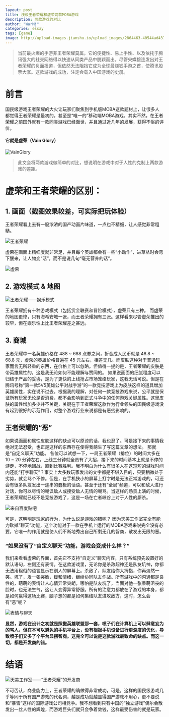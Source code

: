 ```yaml
---
layout: post
title: 浅谈王者荣耀和虚荣两款MOBA游戏
description: 两款游戏的对比
author: "WarMj"
categories: essay
tags: [game]
image: http://upload-images.jianshu.io/upload_images/2864463-40544ad437f59988.png?imageMogr2/auto-orient/strip%7CimageView2/2/w/1240
---
```

> 当前最火爆的手游非王者荣耀莫属，它的便捷性、易上手性、以及依托于腾讯强大的社交网络得以快速从同类产品中脱颖而出。尽管央媒接连发出对王者荣耀的负面报道，但依然无法阻挡它成为全球最赚钱手游之首，使腾讯股票大涨。这款游戏的成功，注定会载入中国游戏的史册。

# 前言
国民级游戏王者荣耀的大火让玩家们聚焦到手机版MOBA这款题材上，让很多人都觉得王者荣耀是最初的，甚至是“唯一的”移动端MOBA游戏。其实不然，在王者荣耀之前国外就有一款同类游戏已经面世，并且通过近几年的发展，获得不俗的评价。
#### 它就是虚荣（Vain Glory）
![VainGlory](http://upload-images.jianshu.io/upload_images/2864463-40544ad437f59988.png?imageMogr2/auto-orient/strip%7CimageView2/2/w/1240)


>此文会将两款游戏做简单的对比，想说明在游戏中对于人性的克制上两款游戏的差距。

# 虚荣和王者荣耀的区别：
## 1. 画面（截图效果较差，可实际把玩体验）
王者荣耀看上去有一股浓浓的国产动画片味道，一点也不精细，让人感觉非常粗糙。

![王者荣耀](http://upload-images.jianshu.io/upload_images/2864463-2bde48fdc3db7d96.png?imageMogr2/auto-orient/strip%7CimageView2/2/w/1240)

虚荣在画面上精细度就非常足，并且每个英雄都会有一些“小动作”，进草丛时会弯下腰来，让人物变“活”，而不是说几句“毫无营养的话”。

![虚荣](http://upload-images.jianshu.io/upload_images/2864463-392737b53c9f0b80.png?imageMogr2/auto-orient/strip%7CimageView2/2/w/1240)


## 2. 游戏模式 & 地图

![王者荣耀——娱乐模式](http://upload-images.jianshu.io/upload_images/2864463-7db4d05aa7537bb4.png?imageMogr2/auto-orient/strip%7CimageView2/2/w/1240)

王者荣耀拥有十种游戏模式（包括赏金联赛和冒险模式），虚荣只有三种。
而虚荣的地图更惨，只有海希安城一张，而王者荣耀拥有三张。这样看来尽管虚荣推出的较早，但在娱乐性上比王者荣耀差之甚远。
## 3. 商城
王者荣耀中一名英雄价格在 488 ~ 688 点券之间，折合成人民币就是 48.8 ~ 68.8 元，虚荣的英雄价格普遍在 45 元左右，相差无几。而皮肤这种对于普通玩家而言无所轻重的东西，在价格上可以忽略。但值得一提的是，王者荣耀的皮肤是带英雄属性的，这是我无论如何不能理解与赞同的。
如果说画面的细腻程度可以归结于产品的妥协，是为了更快的上线抢占市场笼络玩家，这我无话可说。但是在腾讯号称“第一款5V5英雄公平对战手游”的一款竞技游戏上为皮肤这样的道具增加英雄属性，实在说不过去。根据我的理解，对任何一款竞技游戏来说，公平就是保证所有玩家无论是否消费，都不会影响到正式斗争中的任何游戏关键属性。这里皮肤的属性增加多少并不关键，关键在于王者荣耀这款作为行业领头的国民级游戏没有起到很好的示范作用，对整个游戏行业来说都是有恶劣影响的。
## 王者荣耀的“恶”
如果说画面和属性皮肤这样的缺点可以原谅的话，我也忍了。可是接下来的事情我绝对无法忍受，也正是这样的东西存在使得我萌生了写这篇文章的想法。
那就是“自定义聊天”功能。
各位可以试想一下，一局王者荣耀（排位）的时间大多在 10 ~ 20 分钟左右，上线三分钟就全员有了大招，接下来的时间基本上就是不停的游走，不停地团战，直到比赛胜利。我不明白为什么有很多人在这短短的游戏时间内还能“打字聊天”？事实上大多数玩家发出的文字都是不堪入目的，只要稍微处于劣势，就会骂个不停。但是，在手机狭小的屏幕上打字时是无法正常游戏的，可还会有很多队友发出一连串的蠢极的话语。甚至于还有“全局”频道，可以和敌人进行对话，你可以尽情的嘲讽敌人或接受敌人无情的嘲骂。当这样的场景上演的时候，王者荣耀就已经不是竞技游戏了，这是一场在亡者峡谷上对于人性的厮杀。

![来自百度贴吧](http://upload-images.jianshu.io/upload_images/2864463-78639be66e872546.png?imageMogr2/auto-orient/strip%7CimageView2/2/w/1240)

可是，这明明是玩家的行为，为什么说是游戏的错呢？
因为天美工作室完全有能力砍掉“聊天”功能，这个功能对于一款在手机上运行的MOBA游戏来说完全没有必要，它唯一的作用就是使人们不断地秀出自己所剩无几的智商，散发出无限的恶。
### “如果没有了“自定义聊天”功能，游戏会变成什么样？”
我们来看看虚荣的界面，首先它不支持“自定义”聊天内容，只有系统预先设置好的默认语句，左侧还有表情。在这款游戏里，无论你是杀敌超神还是队友坑神，你都无法用粗俗的语言显示在别人的屏幕上。杀敌了，队友给你大拇指，你再淡然一笑。坑了，发一张哭脸，缓和情绪，继续协同队友作战。所有游戏中的沟通都是良性的，萌萌的表情让人心情异常爽朗，哪怕是队友坑了，当面对他一张呆萌沮丧的脸时，也无法生气，这让人变得异常舒服。所有的注意力都放在了游戏的本身，都是如何赢得这场比赛，脑子想的都是如何集结队友进攻敌方，这时，怎么会有“恶”呢？

![表情与聊天](http://upload-images.jianshu.io/upload_images/2864463-4219a74cc7d57f01.png?imageMogr2/auto-orient/strip%7CimageView2/2/w/1240)

**显然，游戏在设计之初就是照搬英雄联盟那一套，喷子们在计算机上可以肆意妄为的骂人，但在本可以避免的手机平台上，没有根据手机设备进行更深度的优化，导致喷子们又多了个平台显摆智商。这完全可以说是这款游戏最致命的缺点。而这一切，都是开发商的错。**

# 结语
![天美工作室——“王者荣耀”的开发商](http://upload-images.jianshu.io/upload_images/2864463-6c52074fc6d7df2b.png?imageMogr2/auto-orient/strip%7CimageView2/2/w/1240)

不可否认，商业能力上，王者荣耀的确做得非常成功，可是，这样的国民级游戏几乎等同于所有国产游戏的代名词，越是成功就越显得国产游戏不用心，更不要说和“暴雪”这样的国际游戏公司相竞争。我不想看到只有中国的“独立游戏”偶尔会散发出一丝人性的辉煌，而游戏巨头们就只会争着敛钱，这样最受伤害的就是玩家。
